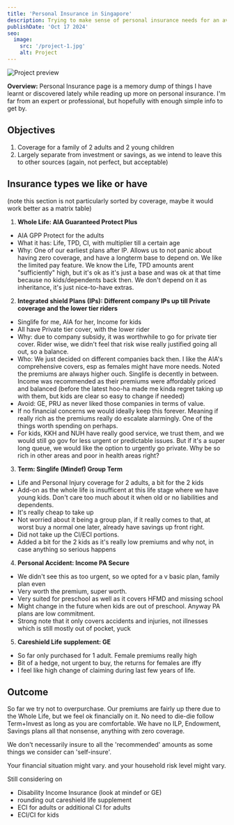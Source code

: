 ```yaml
---
title: 'Personal Insurance in Singapore'
description: Trying to make sense of personal insurance needs for an average person in Singapore.
publishDate: 'Oct 17 2024'
seo:
  image:
    src: '/project-1.jpg'
    alt: Project
---
```


![Project preview](/project-1.jpg)


**Overview:**
Personal Insurance page is a memory dump of things I have learnt or discovered lately while reading up more on personal insurance. I'm far from an expert or professional, but hopefully with enough simple info to get by.

## Objectives

1. Coverage for a family of 2 adults and 2 young children
2. Largely separate from investment or savings, as we intend to leave this to other sources (again, not perfect, but acceptable)

## Insurance types we like or have
(note this section is not particularly sorted by coverage, maybe it would work better as a matrix table)

1. **Whole Life: AIA Guaranteed Protect Plus**

- AIA GPP Protect for the adults
- What it has: Life, TPD, CI, with multiplier till a certain age
- Why: One of our earliest plans after IP. Allows us to not panic about having zero coverage, and have a longterm base to depend on. We like the limited pay feature. We know the Life, TPD amounts arent "sufficiently" high, but it's ok as it's just a base and was ok at that time because no kids/dependents back then. We don't depend on it as inheritance, it's just nice-to-have extras.

2. **Integrated shield Plans (IPs): Different company IPs up till Private coverage and the lower tier riders**

- Singlife for me, AIA for her, Income for kids
- All have Private tier cover, with the lower rider
- Why: due to company subsidy, it was worthwhile to go for private tier cover. Rider wise, we didn't feel that risk wise really justified going all out, so a balance.
- Who: We just decided on different companies back then. I like the AIA's comprehensive covers, esp as females might have more needs. Noted the premiums are always higher ouch. Singlife is decently in between. Income was recommended as their premiums were affordably priced and balanced (before the latest hoo-ha made me kinda regret taking up with them, but kids are clear so easy to change if needed)
- Avoid: GE, PRU as never liked those companies in terms of value. 
- If no financial concerns we would ideally keep this forever. Meaning if really rich as the premiums really do escalate alarmingly. One of the things worth spending on perhaps.
- For kids, KKH and NUH have really good service, we trust them, and we would still go gov for less urgent or predictable issues. But if it's a super long queue, we would like the option to urgently go private. Why be so rich in other areas and poor in health areas right?

3. **Term: Singlife (Mindef) Group Term**

- Life and Personal Injury coverage for 2 adults, a bit for the 2 kids
- Add-on as the whole life is insufficent at this life stage where we have young kids. Don't care too much about it when old or no liabilities and dependents.
- It's really cheap to take up
- Not worried about it being a group plan, if it really comes to that, at worst buy a normal one later, already have savings up front right.
- Did not take up the CI/ECI portions.
- Added a bit for the 2 kids as it's really low premiums and why not, in case anything so serious happens

4. **Personal Accident: Income PA Secure**

- We didn't see this as too urgent, so we opted for a v basic plan, family plan even
- Very worth the premium, super worth.
- Very suited for preschool as well as it covers HFMD and missing school
- Might change in the future when kids are out of preschool. Anyway PA plans are low commitment.
- Strong note that it only covers accidents and injuries, not illnesses which is still mostly out of pocket, yuck

5. **Careshield Life supplement: GE**

- So far only purchased for 1 adult. Female premiums really high
- Bit of a hedge, not urgent to buy, the returns for females are iffy
- I feel like high change of claiming during last few years of life.




## Outcome

So far we try not to overpurchase. Our premiums are fairly up there due to the Whole Life, but we feel ok financially on it. No need to die-die follow Term+Invest as long as you are comfortable. We have no ILP, Endowment, Savings plans all that nonsense, anything with zero coverage.

We don't necessarily insure to all the 'recommended' amounts as some things we consider can 'self-insure'. 

Your financial situation might vary. and your household risk level might vary. 

Still considering on
- Disability Income Insurance (look at mindef or GE)
- rounding out careshield life supplement
- ECI for adults or additional CI for adults
- ECI/CI for kids
